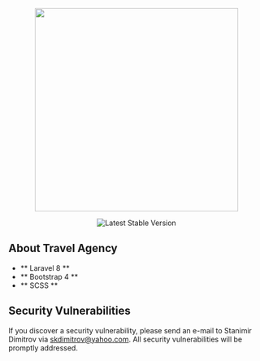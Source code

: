 <p align="center"><a href="https://laravel.com" target="_blank"><img src="https://raw.githubusercontent.com/laravel/art/master/logo-lockup/5%20SVG/2%20CMYK/1%20Full%20Color/laravel-logolockup-cmyk-red.svg" width="400"></a></p>

<p align="center">

<img src="https://img.shields.io/packagist/v/laravel/framework" alt="Latest Stable Version">
</p>

## About Travel Agency

- ** Laravel 8 **
- ** Bootstrap 4 **
- ** SCSS **


## 

##

## Security Vulnerabilities

If you discover a security vulnerability, please send an e-mail to Stanimir Dimitrov via [skdimitrov@yahoo.com](mailto:skdimitrov@yahoo.com). All security vulnerabilities will be promptly addressed.

